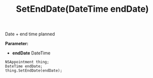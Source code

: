 ﻿---
uid: crmscript_ref_NSAppointment_SetEndDate
title: SetEndDate(DateTime endDate)
intellisense: NSAppointment.SetEndDate
keywords: NSAppointment, GetEndDate
so.topic: reference
---

Date + end time planned

**Parameter:** 
 - **endDate** DateTime

```crmscript
NSAppointment thing;
DateTime endDate;
thing.SetEndDate(endDate);
```

